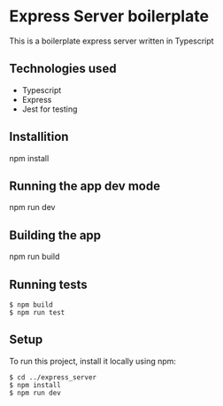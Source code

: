 # Express Server boilerplate
This is a boilerplate express server written in Typescript

## Technologies used
* Typescript
* Express
* Jest for testing

## Installition
npm install

## Running the app dev mode
npm run dev

## Building  the app
npm run build

## Running tests
```
$ npm build
$ npm run test
```

## Setup
To run this project, install it locally using npm:

```
$ cd ../express_server
$ npm install
$ npm run dev
```
